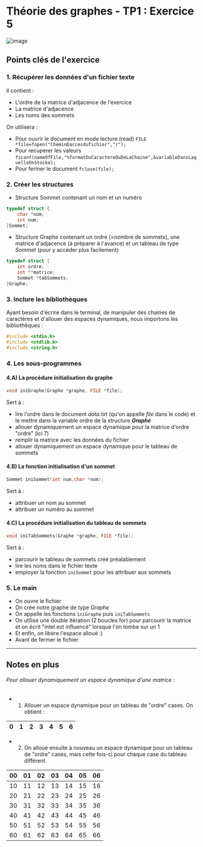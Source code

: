 # Théorie des graphes - TP1 : Exercice 5

![image](https://github.com/thomasmargotteau/TDG_TP1/assets/117742441/4c6eff10-52d2-4d75-9020-5c178146c583)

## Points clés de l'exercice 

### 1. Récupérer les données d'un fichier texte

Il contient :
- L'ordre de la matrice d'adjacence de l'exercice
- La matrice d'adjacence
- Les noms des sommets

On utilisera :
- Pour ouvrir le document en mode lecture (read) 
  ```FILE *file=fopen("CheminDaccesdufichier","r");```
- Pour recuperer les valeurs
```fscanf(nameOfFile,"%formatDuCaractereOuDeLaChaine",&variableDansLaquelleOnStocke);```
- Pour fermer le document
  ```fclose(file);```

### 2. Créer les structures

- Structure Sommet contenant un nom et un numéro
```c
typedef struct {
    char *nom;
    int num;
}Sommet;
```
- Structure Graphe contenant un ordre (=nombre de sommets), une matrice d'adjacence (à préparer à l'avance) et un tableau de type *Sommet* (pour y accéder plus facilement)
```c
typedef struct {
    int ordre;
    int **matrice;
    Sommet *tabSommets;
}Graphe;
```

### 3. Inclure les bibliothèques

Ayant besoin d'écrire dans le terminal, de manipuler des chaines de caractères et d'allouer des espaces dynamiques, nous importons les bibliothèques :
```c
#include <stdio.h>
#include <stdlib.h>
#include <string.h>
```

### 4. Les sous-programmes

#### 4.A) La procédure initialisation du graphe
```c
void iniGraphe(Graphe *graphe, FILE *file);
```

Sert à :
- lire l'ordre dans le document *data.txt* (qu'on appelle *file* dans le code) et le mettre dans la variable ordre de la structure ***Graphe***
- allouer dynamiquement un espace dynamique pour la matrice d'ordre "ordre" (ici 7)
- remplir la matrice avec les données du fichier
- allouer dynamiquement un espace dynamique pour le tableau de sommets

#### 4.B) La fonction initialisation d'un sommet
```c
Sommet iniSommet(int num,char *nom);
```

Sert à :
- attribuer un nom au sommet
- attribuer un numéro au sommet

#### 4.C) La procédure initialisation du tableau de sommets
```c
void iniTabSommets(Graphe *graphe, FILE *file);
```

Sert à :
- parcourir le tableau de sommets créé préalablement
- lire les noms dans le fichier texte
- employer la fonction ```iniSommet``` pour les attribuer aux sommets

### 5. Le main

- On ouvre le fichier
- On crée notre graphe de type *Graphe*
- On appelle les fonctions ```iniGraphe``` puis ```iniTabSommets```
- On utilise une double itération (2 boucles for) pour parcourir la matrice et on écrit "intel est influencé" lorsque l'on tombe sur un 1
- Et enfin, on libère l'espace alloué :)
- Avant de fermer le fichier
____
## Notes en plus

###### Pour allouer dynamiquement un espace dynamique d'une matrice :

- 1. Allouer un espace dynamique pour un tableau de "ordre" cases. On obtient :

|0|1|2|3|4|5|6|
|:---:|:---:|:---:|:---:|:---:|:---:|:---:|


- 2. On alloue ensuite à nouveau un espace dynamique pour un tableau de "ordre" cases, mais cette fois-ci pour chaque case du tableau différent.

|00|01|02|03|04|05|06|
|:---:|:---:|:---:|:---:|:---:|:---:|:---:|
|10|11|12|13|14|15|16|
|20|21|22|23|24|25|26|
|30|31|32|33|34|35|36|
|40|41|42|43|44|45|46|
|50|51|52|53|54|55|56|
|60|61|62|63|64|65|66|
